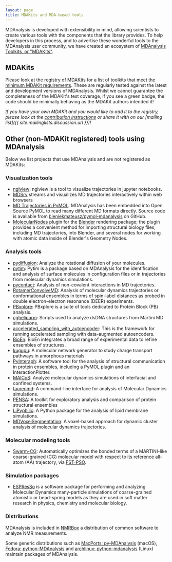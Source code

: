 ```yaml
---
layout: page
title: MDAKits and MDA-based tools
---
```


MDAnalysis is developed with extensibility in mind, allowing
scientists to create various tools with the components
that the library provides. To help developers in this process,
and to advertise these wonderful tools to the MDAnalysis user community,
we have created an ecosystem of [MDAnalysis Toolkits, or "MDAKits"](https://mdakits.mdanalysis.org/about.html).

## MDAKits 

Please look at the [registry of MDAKits](https://mdakits.mdanalysis.org/mdakits.html)
for a list of toolkits that [meet the minimum MDAKit requirements](https://mdakits.mdanalysis.org/about.html#requirements).
These are regularly tested against the latest and development versions of
MDAnalysis. Whilst we cannot guarantee the completeness of the MDAKit's test coverage, if you see a green badge, the code should be minimally behaving as the MDAKit authors intended it!


*If you have your own MDAKit and you would like to add it to the
registry, please look at the [contribution instructions](https://mdakits.mdanalysis.org/add.html)
or share it with on our [mailing list]({{ site.mailinglists.discussion.url }})!*


## Other (non-MDAKit registered) tools using MDAnalysis

Below we list projects that use MDAnalysis and are not registered as MDAKits:


### Visualization tools

-  [nglview](https://github.com/arose/nglview): nglview is a tool to visualize
   trajectories in jupyter notebooks.
-  [MDSrv](https://github.com/nglviewer/mdsrv) streams and visualizes MD trajectories interactively within web browsers
-  [MD Trajectories in
   PyMOL](https://nms.kcl.ac.uk/lorenz.lab/wp/?p=1768): MDAnalysis has
   been embedded into Open Source PyMOL to read many different MD formats
   directly. Source code is available from 
   [bieniekmateusz/pymol-mdanalysis](https://github.com/bieniekmateusz/pymol-mdanalysis) on GitHub.
-  [MolecularNodes](https://github.com/BradyAJohnston/MolecularNodes) plugin for the [Blender](https://www.blender.org/) rendering package; the plugin provides a convenient method for importing structural biology files, including MD trajectories, into Blender, and several nodes for working with atomic data inside of Blender's Geometry Nodes.

### Analysis tools

-  [pydiffusion](https://github.com/bio-phys/pydiffusion): Analyze the
   rotational diffusion of your molecules.
-  [pytim](https://marcello-sega.github.io/pytim/): Pytim is a package based on
   MDAnalysis for the identification and analysis of surface molecules in
   configuration files or in trajectories from molecular dynamics simulations.
-  [pycontact](https://github.com/maxscheurer/pycontact): Analysis of
   non-covalent interactions in MD trajectories.
-  [RotamerConvolveMD](https://github.com/MDAnalysis/RotamerConvolveMD):
   Analysis of molecular dynamics trajectories or conformational ensembles in
   terms of spin-label distances as probed in double electron-electron resonance
   (DEER) experiments.
-  [PBxplore](https://github.com/pierrepo/PBxplore): PBxplore is a suite of
   tools dedicated to Protein Block (PB) analysis.
-  [cgheliparm](https://github.com/ifaust83/cgheliparm): Scripts used to analyze
   dsDNA structures from Martini MD simulations.
-  [accelerated_sampling_with_autoencoder](https://github.com/weiHelloWorld/accelerated_sampling_with_autoencoder):
   This is the framework for running accelerated sampling with data-augmented
   autoencoders.
-  [BioEn](https://github.com/bio-phys/BioEn): BioEn integrates a broad range of experimental data to refine ensembles of structures.
-  [kugupu](https://github.com/kugupu/kugupu): A molecular network generator to study charge transport pathways in amorphous materials
-  [PyInteraph](https://github.com/ELELAB/pyinteraph): A software tool
   for the analysis of structural communication in protein ensembles,
   including a PyMOL plugin and an InteractionPlotter.
-  [MAICoS](https://gitlab.com/netzlab/maicos): Analyze molecular dynamics simulations of 
   interfacial and confined systems.
-  [taurenmd](https://taurenmd.readthedocs.io/en/latest/): A command-line interface for analysis of Molecular Dynamics simulations.
-  [PENSA](https://github.com/drorlab/pensa): A toolkit for exploratory analysis and comparison of protein structural ensembles
-  [LiPyphilic](https://lipyphilic.readthedocs.io/en/latest/): A Python package for the analysis of lipid membrane simulations.
-  [MDVoxelSegmentation](https://github.com/marrink-lab/MDVoxelSegmentation): A voxel-based approach for dynamic cluster analysis of molecular dynamics trajectories. 

### Molecular modeling tools

-  [Swarm-CG](https://github.com/GMPavanLab/Swarm-CG): Automatically optimizes the bonded terms of a MARTINI-like coarse-grained (CG) molecular model with respect to its reference all-atom (AA) trajectory, via [FST-PSO](https://github.com/aresio/fst-pso).

### Simulation packages
-  [ESPResSo](http://espressomd.org/) is a software package for
   performing and analyzing Molecular Dynamics many-particle
   simulations of coarse-grained atomistic or bead-spring models as
   they are used in soft matter research in physics, chemistry and
   molecular biology.

### Distributions

MDAnalysis is included in [NMRBox](https://nmrbox.org/) a distribution of
common software to analyze NMR measurements. 

Some generic distributions such as [MacPorts:
py-MDAnalysis](https://ports.macports.org/port/py-MDAnalysis/summary)
(macOS), [Fedora:
python-MDAnalysis](https://src.fedoraproject.org/rpms/python-MDAnalysis/)
and [archlinux:
python-mdanalysis](https://aur.archlinux.org/packages/python-mdanalysis/)
(Linux) maintain packages of MDAnalysis.


